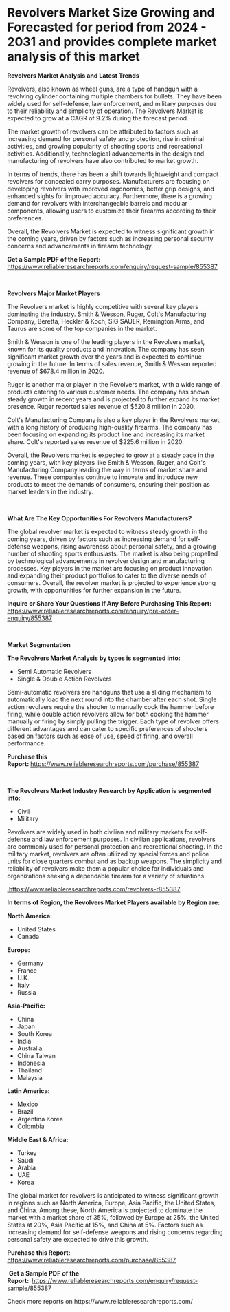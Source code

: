 <p><h1>Revolvers Market Size Growing and Forecasted for period from 2024 - 2031 and provides complete market analysis of this market</h1></p><p><strong>Revolvers Market Analysis and Latest Trends</strong></p>
<p><p>Revolvers, also known as wheel guns, are a type of handgun with a revolving cylinder containing multiple chambers for bullets. They have been widely used for self-defense, law enforcement, and military purposes due to their reliability and simplicity of operation. The Revolvers Market is expected to grow at a CAGR of 9.2% during the forecast period. </p><p>The market growth of revolvers can be attributed to factors such as increasing demand for personal safety and protection, rise in criminal activities, and growing popularity of shooting sports and recreational activities. Additionally, technological advancements in the design and manufacturing of revolvers have also contributed to market growth.</p><p>In terms of trends, there has been a shift towards lightweight and compact revolvers for concealed carry purposes. Manufacturers are focusing on developing revolvers with improved ergonomics, better grip designs, and enhanced sights for improved accuracy. Furthermore, there is a growing demand for revolvers with interchangeable barrels and modular components, allowing users to customize their firearms according to their preferences.</p><p>Overall, the Revolvers Market is expected to witness significant growth in the coming years, driven by factors such as increasing personal security concerns and advancements in firearm technology.</p></p>
<p><strong>Get a Sample PDF of the Report:&nbsp;</strong> <a href="https://www.reliableresearchreports.com/enquiry/request-sample/855387">https://www.reliableresearchreports.com/enquiry/request-sample/855387</a></p>
<p>&nbsp;</p>
<p><strong>Revolvers Major Market Players</strong></p>
<p><p>The Revolvers market is highly competitive with several key players dominating the industry. Smith & Wesson, Ruger, Colt's Manufacturing Company, Beretta, Heckler & Koch, SIG SAUER, Remington Arms, and Taurus are some of the top companies in the market.</p><p>Smith & Wesson is one of the leading players in the Revolvers market, known for its quality products and innovation. The company has seen significant market growth over the years and is expected to continue growing in the future. In terms of sales revenue, Smith & Wesson reported revenue of $678.4 million in 2020.</p><p>Ruger is another major player in the Revolvers market, with a wide range of products catering to various customer needs. The company has shown steady growth in recent years and is projected to further expand its market presence. Ruger reported sales revenue of $520.8 million in 2020.</p><p>Colt's Manufacturing Company is also a key player in the Revolvers market, with a long history of producing high-quality firearms. The company has been focusing on expanding its product line and increasing its market share. Colt's reported sales revenue of $225.6 million in 2020.</p><p>Overall, the Revolvers market is expected to grow at a steady pace in the coming years, with key players like Smith & Wesson, Ruger, and Colt's Manufacturing Company leading the way in terms of market share and revenue. These companies continue to innovate and introduce new products to meet the demands of consumers, ensuring their position as market leaders in the industry.</p></p>
<p>&nbsp;</p>
<p><strong>What Are The Key Opportunities For Revolvers Manufacturers?</strong></p>
<p><p>The global revolver market is expected to witness steady growth in the coming years, driven by factors such as increasing demand for self-defense weapons, rising awareness about personal safety, and a growing number of shooting sports enthusiasts. The market is also being propelled by technological advancements in revolver design and manufacturing processes. Key players in the market are focusing on product innovation and expanding their product portfolios to cater to the diverse needs of consumers. Overall, the revolver market is projected to experience strong growth, with opportunities for further expansion in the future.</p></p>
<p><strong>Inquire or Share Your Questions If Any Before Purchasing This Report:</strong> <a href="https://www.reliableresearchreports.com/enquiry/pre-order-enquiry/855387">https://www.reliableresearchreports.com/enquiry/pre-order-enquiry/855387</a></p>
<p>&nbsp;</p>
<p><strong>Market Segmentation</strong></p>
<p><strong>The Revolvers Market Analysis by types is segmented into:</strong></p>
<p><ul><li>Semi Automatic Revolvers</li><li>Single & Double Action Revolvers</li></ul></p>
<p><p>Semi-automatic revolvers are handguns that use a sliding mechanism to automatically load the next round into the chamber after each shot. Single action revolvers require the shooter to manually cock the hammer before firing, while double action revolvers allow for both cocking the hammer manually or firing by simply pulling the trigger. Each type of revolver offers different advantages and can cater to specific preferences of shooters based on factors such as ease of use, speed of firing, and overall performance.</p></p>
<p><strong>Purchase this Report:&nbsp;</strong><a href="https://www.reliableresearchreports.com/purchase/855387">https://www.reliableresearchreports.com/purchase/855387</a></p>
<p>&nbsp;</p>
<p><strong>The Revolvers Market Industry Research by Application is segmented into:</strong></p>
<p><ul><li>Civil</li><li>Military</li></ul></p>
<p><p>Revolvers are widely used in both civilian and military markets for self-defense and law enforcement purposes. In civilian applications, revolvers are commonly used for personal protection and recreational shooting. In the military market, revolvers are often utilized by special forces and police units for close quarters combat and as backup weapons. The simplicity and reliability of revolvers make them a popular choice for individuals and organizations seeking a dependable firearm for a variety of situations.</p></p>
<p><a href="https://www.reliableresearchreports.com/revolvers-r855387">&nbsp;https://www.reliableresearchreports.com/revolvers-r855387</a></p>
<p><strong>In terms of Region, the Revolvers Market Players available by Region are:</strong></p>
<p>
    <p> <strong> North America: </strong>
        <ul>
            <li>United States</li>
            <li>Canada</li>
        </ul>
        </p> 
    <p> <strong> Europe: </strong>
        <ul>
            <li>Germany</li>
            <li>France</li>
            <li>U.K.</li>
            <li>Italy</li>
            <li>Russia</li>
        </ul>
        </p> 
    <p> <strong> Asia-Pacific: </strong>
        <ul>
            <li>China</li>
            <li>Japan</li>
            <li>South Korea</li>
            <li>India</li>
            <li>Australia</li>
            <li>China Taiwan</li>
            <li>Indonesia</li>
            <li>Thailand</li>
            <li>Malaysia</li>
        </ul>
        </p> 
    <p> <strong> Latin America: </strong>
        <ul>
            <li>Mexico</li>
            <li>Brazil</li>
            <li>Argentina Korea</li>
            <li>Colombia</li>
        </ul>
        </p> 
    <p> <strong> Middle East & Africa: </strong>
        <ul>
            <li>Turkey</li>
            <li>Saudi</li>
            <li>Arabia</li>
            <li>UAE</li>
            <li>Korea</li>
        </ul>
    </p>
    </p>
<p><p>The global market for revolvers is anticipated to witness significant growth in regions such as North America, Europe, Asia Pacific, the United States, and China. Among these, North America is projected to dominate the market with a market share of 35%, followed by Europe at 25%, the United States at 20%, Asia Pacific at 15%, and China at 5%. Factors such as increasing demand for self-defense weapons and rising concerns regarding personal safety are expected to drive this growth.</p></p>
<p><strong>Purchase this Report: </strong><a href="https://www.reliableresearchreports.com/purchase/855387">https://www.reliableresearchreports.com/purchase/855387</a></p>
<p>&nbsp;<strong>Get a Sample PDF of the Report:&nbsp;&nbsp;</strong><a href="https://www.reliableresearchreports.com/enquiry/request-sample/855387">https://www.reliableresearchreports.com/enquiry/request-sample/855387</a></p>
<p><strong></strong></p>
<p>Check more reports on https://www.reliableresearchreports.com/</p>